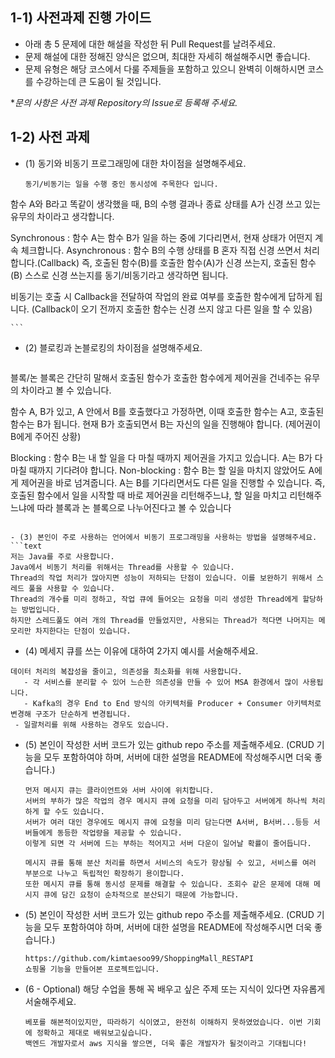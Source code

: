 ## 1-1) 사전과제 진행 가이드

- 아래 총 5 문제에 대한 해설을 작성한 뒤 Pull Request를 날려주세요.
- 문제 해설에 대한 정해진 양식은 없으며, 최대한 자세히 해설해주시면 좋습니다.
- 문제 유형은 해당 코스에서 다룰 주제들을 포함하고 있으니 완벽히 이해하시면 코스를 수강하는데 큰 도움이 될 것입니다.

**문의 사항은 사전 과제 Repository의 Issue로 등록해 주세요.*
  


## 1-2) 사전 과제

- (1) 동기와 비동기 프로그래밍에 대한 차이점을 설명해주세요.
    ```text
    동기/비동기는 일을 수행 중인 동시성에 주목한다 입니다.

함수 A와 B라고 똑같이 생각했을 때, B의 수행 결과나 종료 상태를 A가 신경 쓰고 있는 유무의 차이라고 생각합니다.

Synchronous : 함수 A는 함수 B가 일을 하는 중에 기다리면서, 현재 상태가 어떤지 계속 체크합니다.
Asynchronous : 함수 B의 수행 상태를 B 혼자 직접 신경 쓰면서 처리합니다.(Callback)
즉, 호출된 함수(B)를 호출한 함수(A)가 신경 쓰는지, 호출된 함수(B) 스스로 신경 쓰는지를 동기/비동기라고 생각하면 됩니다.

비동기는 호출 시 Callback을 전달하여 작업의 완료 여부를 호출한 함수에게 답하게 됩니다. (Callback이 오기 전까지 호출한 함수는 신경 쓰지 않고 다른 일을 할 수 있음)
 
    ```

- (2) 블로킹과 논블로킹의 차이점을 설명해주세요.
  ```text
블록/논 블록은 간단히 말해서 호출된 함수가 호출한 함수에게 제어권을 건네주는 유무의 차이라고 볼 수 있습니다.

함수 A, B가 있고, A 안에서 B를 호출했다고 가정하면, 이때 호출한 함수는 A고, 호출된 함수는 B가 됩니다. 현재 B가 호출되면서 B는 자신의 일을 진행해야 합니다. (제어권이 B에게 주어진 상황)

Blocking : 함수 B는 내 할 일을 다 마칠 때까지 제어권을 가지고 있습니다. A는 B가 다 마칠 때까지 기다려야 합니다.
Non-blocking : 함수 B는 할 일을 마치지 않았어도 A에게 제어권을 바로 넘겨줍니다. A는 B를 기다리면서도 다른 일을 진행할 수 있습니다.
즉, 호출된 함수에서 일을 시작할 때 바로 제어권을 리턴해주느냐, 할 일을 마치고 리턴해주느냐에 따라 블록과 논 블록으로 나누어진다고 볼 수 있습니다
  ```

- (3) 본인이 주로 사용하는 언어에서 비동기 프로그래밍을 사용하는 방법을 설명해주세요.
  ```text
  저는 Java를 주로 사용합니다.
  Java에서 비동기 처리를 위해서는 Thread를 사용할 수 있습니다.
  Thread의 작업 처리가 많아지면 성능이 저하되는 단점이 있습니다. 이를 보완하기 위해서 스레드 풀을 사용할 수 있습니다.
  Thread의 개수를 미리 정하고, 작업 큐에 들어오는 요청을 미리 생성한 Thread에게 할당하는 방법입니다.
  하지만 스레드풀도 여러 개의 Thread를 만들었지만, 사용되는 Thread가 적다면 나머지는 메모리만 차지한다는 단점이 있습니다.
  ```

- (4) 메세지 큐를 쓰는 이유에 대하여 2가지 예시를 서술해주세요.
 ```text
 데이터 처리의 복잡성을 줄이고, 의존성을 최소화를 위해 사용합니다.
    - 각 서비스를 분리할 수 있어 느슨한 의존성을 만들 수 있어 MSA 환경에서 많이 사용됩니다.
    - Kafka의 경우 End to End 방식의 아키텍처를 Producer + Consumer 아키텍처로 변경해 구조가 단순하게 변경됩니다.
  - 일괄처리를 위해 사용하는 경우도 있습니다.
 ```
  
- (5) 본인이 작성한 서버 코드가 있는 github repo 주소를 제출해주세요. (CRUD 기능을 모두 포함하여야 하며, 서버에 대한 설명을 README에 작성해주시면 더욱 좋습니다.) 
  ```text
  먼저 메시지 큐는 클라이언트와 서버 사이에 위치합니다.
  서버의 부하가 많은 작업의 경우 메시지 큐에 요청을 미리 담아두고 서버에게 하나씩 처리하게 할 수도 있습니다.
  서버가 여러 대인 경우에도 메시지 큐에 요청을 미리 담는다면 A서버, B서버...등등 서버들에게 동등한 작업량을 제공할 수 있습니다.
  이렇게 되면 각 서버에 드는 부하는 적어지고 서버 다운이 일어날 확률이 줄어듭니다.
  
  메시지 큐를 통해 분산 처리를 하면서 서비스의 속도가 향상될 수 있고, 서비스를 여러 부분으로 나누고 독립적인 확장하기 용이합니다.
  또한 메시지 큐를 통해 동시성 문제를 해결할 수 있습니다. 조회수 같은 문제에 대해 메시지 큐에 담긴 요청이 순차적으로 분산되기 때문에 가능합니다.
  ```

- (5) 본인이 작성한 서버 코드가 있는 github repo 주소를 제출해주세요. (CRUD 기능을 모두 포함하여야 하며, 서버에 대한 설명을 README에 작성해주시면 더욱 좋습니다.)
  ```text
  https://github.com/kimtaesoo99/ShoppingMall_RESTAPI
  쇼핑몰 기능을 만들어본 프로젝트입니다.
  ```

- (6 - Optional) 해당 수업을 통해 꼭 배우고 싶은 주제 또는 지식이 있다면 자유롭게 서술해주세요.
  ```text
  베포를 해본적이있지만, 따라하기 식이였고, 완전히 이해하지 못하였었습니다. 이번 기회에 정확하고 제대로 배워보고싶습니다.
  백엔드 개발자로서 aws 지식을 쌓으면, 더욱 좋은 개발자가 될것이라고 기대됩니다!
  ```
